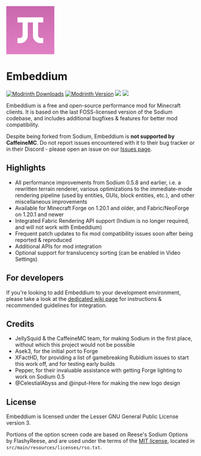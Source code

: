 <img src="src/main/resources/icon.png" width="128">

# Embeddium

[![Modrinth Downloads](https://img.shields.io/modrinth/dt/sk9rgfiA?label=Modrinth&labelColor=%232D2D2D)](https://modrinth.com/mod/embeddium)
[![Modrinth Version](https://img.shields.io/modrinth/v/sk9rgfiA?label=Latest%20version&labelColor=%232D2D2D)](https://modrinth.com/mod/embeddium/versions)
[![](http://cf.way2muchnoise.eu/short_embeddium_downloads.svg)](https://www.curseforge.com/minecraft/mc-mods/embeddium)
[![](http://cf.way2muchnoise.eu/versions/Available%20for_embeddium_full.svg)](https://www.curseforge.com/minecraft/mc-mods/embeddium/files)

Embeddium is a free and open-source performance mod for Minecraft clients. It is based on the last FOSS-licensed version of the Sodium codebase, and includes additional bugfixes & features for better mod compatibility.

Despite being forked from Sodium, Embeddium is **not supported by CaffeineMC**. Do not report issues encountered with it to their bug tracker or in their Discord - please open an issue on our [Issues page](https://github.com/FiniteReality/embeddium/issues).

## Highlights

* All performance improvements from Sodium 0.5.8 and earlier, i.e. a rewritten terrain renderer, various optimizations to the immediate-mode rendering pipeline (used by entities, GUIs, block entities, etc.), and other miscellaneous improvements
* Available for Minecraft Forge on 1.20.1 and older, and Fabric/NeoForge on 1.20.1 and newer
* Integrated Fabric Rendering API support (Indium is no longer required, and will not work with Embeddium)
* Frequent patch updates to fix mod compatibility issues soon after being reported & reproduced
* Additional APIs for mod integration
* Optional support for translucency sorting (can be enabled in Video Settings)

## For developers

If you're looking to add Embeddium to your development environment, please take a look at the [dedicated wiki page](https://github.com/FiniteReality/embeddium/wiki/For-Developers) for instructions & recommended guidelines for integration.

## Credits

* JellySquid & the CaffeineMC team, for making Sodium in the first place, without which this project would not be possible
* Asek3, for the initial port to Forge
* XFactHD, for providing a list of gamebreaking Rubidium issues to start this work off, and for testing early builds
* Pepper, for their invaluable assistance with getting Forge lighting to work on Sodium 0.5
* @CelestialAbyss and @input-Here for making the new logo design

## License

Embeddium is licensed under the Lesser GNU General Public License version 3.

Portions of the option screen code are based on Reese's Sodium Options by FlashyReese, and are used under the terms of
the [MIT license](https://opensource.org/license/mit), located in `src/main/resources/licenses/rso.txt`. 
